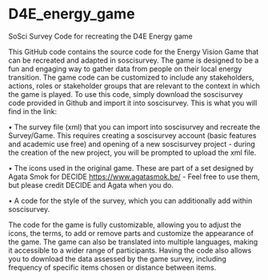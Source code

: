 # D4E_energy_game
SoSci Survey Code for recreating the D4E Energy game

This GitHub code contains the source code for the Energy Vision Game that can be recreated and adapted in soscisurvey. The game is designed to be a fun and engaging way to gather data from people on their local energy transition. The game code can be customized to include any stakeholders, actions, roles or stakeholder groups that are relevant to the context in which the game is played. To use this code, simply download the soscisurvey code provided in Github and import it into soscisurvey. This is what you will find in the link: 

•	The survey file (xml) that you can import into soscisurvey and recreate the Survey/Game. This requires creating a soscisurvey account (basic features and academic use free) and opening of a new soscisurvey project - during the creation of the new project, you will be prompted to upload the xml file. 

•	The icons used in the original game. These are part of a set designed by Agata Smok for DECIDE https://www.agatasmok.be/ - Feel free to use them, but please credit DECIDE and Agata when you do. 

•	A code for the style of the survey, which you can additionally add within soscisurvey.

The code for the game is fully customizable, allowing you to adjust the icons, the terms, to add or remove parts and customize the appearance of the game. The game can also be translated into multiple languages, making it accessible to a wider range of participants. Having the code also allows you to download the data assessed by the game survey, including frequency of specific items chosen or distance between items. 

